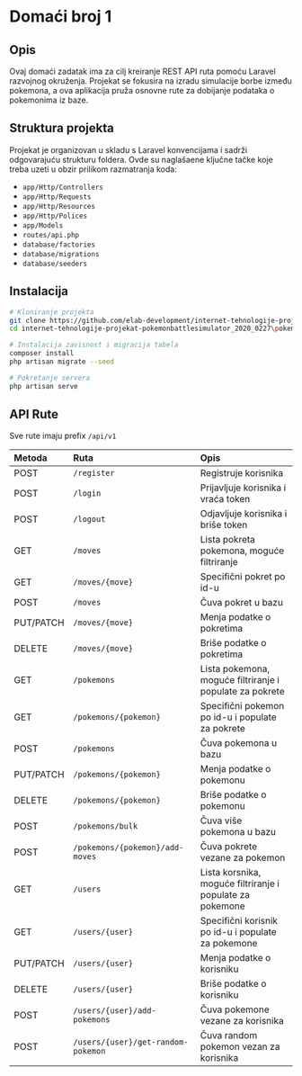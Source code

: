 # Domaći broj 1

## Opis
Ovaj domaći zadatak ima za cilj kreiranje REST API ruta pomoću Laravel razvojnog okruženja. Projekat se fokusira na izradu simulacije borbe između pokemona, a ova aplikacija pruža osnovne rute za dobijanje podataka o pokemonima iz baze.

## Struktura projekta
Projekat je organizovan u skladu s Laravel konvencijama i sadrži odgovarajuću strukturu foldera. Ovde su naglašaene ključne tačke koje treba uzeti u obzir prilikom razmatranja koda:

+ `app/Http/Controllers`
+ `app/Http/Requests`
+ `app/Http/Resources`
+ `app/Http/Polices`
+ `app/Models`
+ `routes/api.php`
+ `database/factories`
+ `database/migrations`
+ `database/seeders`

## Instalacija
```bash
# Kloniranje projekta
git clone https://github.com/elab-development/internet-tehnologije-projekat-pokemonbattlesimulator_2020_0227
cd internet-tehnologije-projekat-pokemonbattlesimulator_2020_0227\pokemon-laravel

# Instalacija zavisnost i migracija tabela
composer install
php artisan migrate --seed

# Pokretanje servera
php artisan serve
```

## API Rute
Sve rute imaju prefix `/api/v1`

|  Metoda   | Ruta                              | Opis                                                      |
|:----------|:----------------------------------|:----------------------------------------------------------|
| POST      | `/register`                       | Registruje korisnika                                      |
| POST      | `/login`                          | Prijavljuje korisnika i vraća token                       |
| POST      | `/logout`                         | Odjavljuje korisnika i briše token                        |
| GET       | `/moves`                          | Lista pokreta pokemona, moguće filtriranje                |
| GET       | `/moves/{move}`                   | Specifični pokret po id-u                                 |
| POST      | `/moves`                          | Čuva pokret u bazu                                        |
| PUT/PATCH | `/moves/{move}`                   | Menja podatke o pokretima                                 |
| DELETE    | `/moves/{move}`                   | Briše podatke o pokretima                                 |
| GET       | `/pokemons`                       | Lista pokemona, moguće filtriranje i populate za pokrete  |
| GET       | `/pokemons/{pokemon}`             | Specifični pokemon po id-u i populate za pokrete          |
| POST      | `/pokemons`                       | Čuva pokemona u bazu                                      |
| PUT/PATCH | `/pokemons/{pokemon}`             | Menja podatke o pokemonu                                  |
| DELETE    | `/pokemons/{pokemon}`             | Briše podatke o pokemonu                                  |
| POST      | `/pokemons/bulk`                  | Čuva više pokemona u bazu                                 |
| POST      | `/pokemons/{pokemon}/add-moves`   | Čuva pokrete vezane za pokemon                            |
| GET       | `/users`                          | Lista korsnika, moguće filtriranje i populate za pokemone |
| GET       | `/users/{user}`                   | Specifični korisnik po id-u  i populate za pokemone       |
| PUT/PATCH | `/users/{user}`                   | Menja podatke o korisniku                                 |
| DELETE    | `/users/{user}`                   | Briše podatke o korisniku                                 |
| POST      | `/users/{user}/add-pokemons`      | Čuva pokemone vezane za korisnika                         |
| POST      | `/users/{user}/get-random-pokemon`| Čuva random pokemon vezan za korisnika                    |
